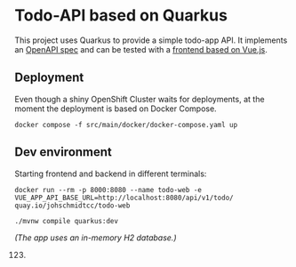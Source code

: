 # Todo-API based on Quarkus
This project uses Quarkus to provide a simple todo-app API. It implements an [OpenAPI spec](https://editor.swagger.io/?url=https://raw.githubusercontent.com/devshred/todo-api-spring-kotlin/main/src/main/resources/todo-spec.yaml) and can be tested with a [frontend based on Vue.js](https://github.com/devshred/todo-web).

## Deployment
Even though a shiny OpenShift Cluster waits for deployments, at the moment the deployment is based on Docker Compose.
```shell
docker compose -f src/main/docker/docker-compose.yaml up
```

## Dev environment
Starting frontend and backend in different terminals:
```shell
docker run --rm -p 8000:8080 --name todo-web -e VUE_APP_API_BASE_URL=http://localhost:8080/api/v1/todo/ quay.io/johschmidtcc/todo-web
```
```shell script
./mvnw compile quarkus:dev
```
_(The app uses an in-memory H2 database.)_

123.
